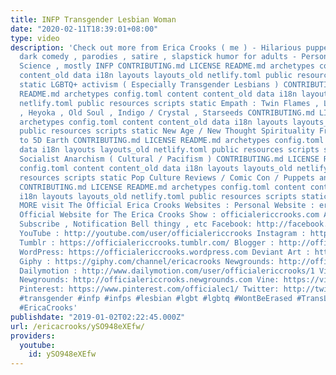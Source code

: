 ```yaml
---
title: INFP Transgender Lesbian Woman
date: "2020-02-11T18:39:01+08:00"
type: video
description: 'Check out more from Erica Crooks ( me ) - Hilarious puppet and cartoon
  dark comedy , parodies , satire , slapstick humor for adults - Personality Type
  Science , mostly INFP CONTRIBUTING.md LICENSE README.md archetypes config.toml content
  content_old data i18n layouts layouts_old netlify.toml public resources scripts
  static LGBTQ+ activism ( Especially Transgender Lesbians ) CONTRIBUTING.md LICENSE
  README.md archetypes config.toml content content_old data i18n layouts layouts_old
  netlify.toml public resources scripts static Empath : Twin Flames , Lightworker
  , Heyoka , Old Soul , Indigo / Crystal , Starseeds CONTRIBUTING.md LICENSE README.md
  archetypes config.toml content content_old data i18n layouts layouts_old netlify.toml
  public resources scripts static New Age / New Thought Spirituality From Law of Attraction
  to 5D Earth CONTRIBUTING.md LICENSE README.md archetypes config.toml content content_old
  data i18n layouts layouts_old netlify.toml public resources scripts static Libertarian
  Socialist Anarchism ( Cultural / Pacifism ) CONTRIBUTING.md LICENSE README.md archetypes
  config.toml content content_old data i18n layouts layouts_old netlify.toml public
  resources scripts static Pop Culture Reviews / Comic Con / Puppets and Cartoon Animation
  CONTRIBUTING.md LICENSE README.md archetypes config.toml content content_old data
  i18n layouts layouts_old netlify.toml public resources scripts static AND MORE FOR
  MORE visit The Official Erica Crooks Websites : Personal Website : ericacrooks.com
  Official Website for The Erica Crooks Show : officialericcrooks.com Also Like ,
  Subscribe , Notification Bell thingy , etc Facebook: http://facebook.com/officialericcrooks
  YouTube : http://youtube.com/user/officialericcrooks Instagram : http://Instagram.com/officialericcrooks/
  Tumblr : https://officialericcrooks.tumblr.com/ Blogger : http://officialericcrooks.blogspot.com/
  WordPress: https://officialericcrooks.wordpress.com Deviant Art : https://www.deviantart.com/officialericcrooks
  Giphy : https://giphy.com/channel/ericacrooks Newgrounds: http://officialericcrooks.newgrounds.com/follow
  Dailymotion : http://www.dailymotion.com/user/officialericcrooks/1 Vimeo: https://vimeo.com/officialericcrooks
  Newgrounds: http://officialericcrooks.newgrounds.com Vine: https://vine.co/u/1257143407999610880
  Pinterest: https://www.pinterest.com/officialec1/ Twitter: http://twitter.com/crooks_erica
  #transgender #infp #infps #lesbian #lgbt #lgbtq #WontBeErased #TransLivesMatter
  #EricaCrooks'
publishdate: "2019-01-02T02:22:45.000Z"
url: /ericacrooks/ySO948eXEfw/
providers:
  youtube:
    id: ySO948eXEfw
---
```

